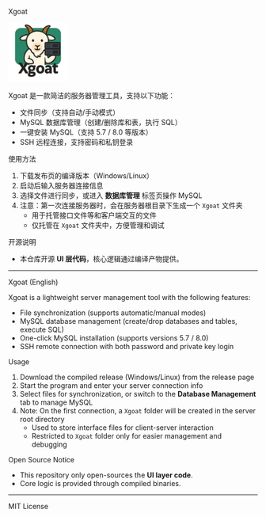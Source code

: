Xgoat

<img src="icon.png" alt="Xgoat Logo" width="120">

Xgoat 是一款简洁的服务器管理工具，支持以下功能：

- 文件同步（支持自动/手动模式）  
- MySQL 数据库管理（创建/删除库和表，执行 SQL）  
- 一键安装 MySQL（支持 5.7 / 8.0 等版本）  
- SSH 远程连接，支持密码和私钥登录  

使用方法

1. 下载发布页的编译版本（Windows/Linux）  
2. 启动后输入服务器连接信息  
3. 选择文件进行同步，或进入 **数据库管理** 标签页操作 MySQL  
4. 注意：第一次连接服务器时，会在服务器根目录下生成一个 `Xgoat` 文件夹  
   - 用于托管接口文件等和客户端交互的文件  
   - 仅托管在 `Xgoat` 文件夹中，方便管理和调试  

开源说明

- 本仓库开源 **UI 层代码**，核心逻辑通过编译产物提供。  

---

Xgoat (English)

Xgoat is a lightweight server management tool with the following features:

- File synchronization (supports automatic/manual modes)  
- MySQL database management (create/drop databases and tables, execute SQL)  
- One-click MySQL installation (supports versions 5.7 / 8.0)  
- SSH remote connection with both password and private key login  

Usage

1. Download the compiled release (Windows/Linux) from the release page  
2. Start the program and enter your server connection info  
3. Select files for synchronization, or switch to the **Database Management** tab to manage MySQL  
4. Note: On the first connection, a `Xgoat` folder will be created in the server root directory  
   - Used to store interface files for client-server interaction  
   - Restricted to `Xgoat` folder only for easier management and debugging  

Open Source Notice

- This repository only open-sources the **UI layer code**.  
- Core logic is provided through compiled binaries.  

---

MIT License
